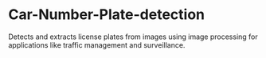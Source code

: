 # Car-Number-Plate-detection
Detects and extracts license plates from images using image processing for applications like traffic management and surveillance.
